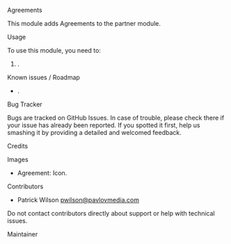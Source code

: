 Agreements

This module adds Agreements to the partner module.

Usage

To use this module, you need to:
1. .

Known issues / Roadmap

* .

Bug Tracker

Bugs are tracked on GitHub Issues. In case of trouble, please check there if your issue has already been reported. If you spotted it first, help us smashing it by providing a detailed and welcomed feedback.

Credits

Images

* Agreement: Icon.

Contributors

* Patrick Wilson <pwilson@pavlovmedia.com>

Do not contact contributors directly about support or help with technical issues.

Maintainer
